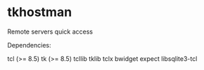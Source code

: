tkhostman
=========

Remote servers quick access

Dependencies:

tcl (>= 8.5) tk (>= 8.5) tcllib tklib tclx bwidget expect libsqlite3-tcl
